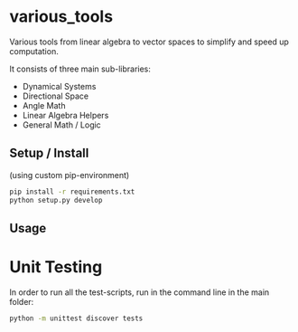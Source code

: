 # various_tools
Various tools from linear algebra to vector spaces to simplify and speed up computation.

It consists of three main sub-libraries:
- Dynamical Systems
- Directional Space
- Angle Math
- Linear Algebra Helpers
- General Math / Logic


## Setup / Install
(using custom pip-environment)
``` bash
pip install -r requirements.txt
python setup.py develop
```

## Usage



# Unit Testing
In order to run all the test-scripts, run in the command line in the main folder:
``` bash
python -m unittest discover tests
```

